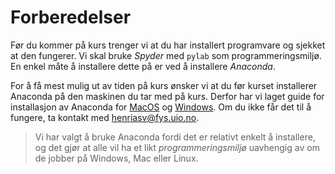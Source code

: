 # Forberedelser

Før du kommer på kurs trenger vi at du har installert programvare og sjekket at den fungerer. Vi skal bruke *Spyder* med `pylab` som programmeringsmiljø. En enkel måte å installere dette på er ved å installere *Anaconda*. 

For å få mest mulig ut av tiden på kurs ønsker vi at du før kurset installerer Anaconda på den maskinen du tar med på kurs. Derfor har vi laget guide for installasjon av Anaconda for [MacOS](./mac/anaconda_mac) og [Windows](./windows/anaconda_windows). Om du ikke får det til å fungere, ta kontakt med [henriasv@fys.uio.no](mailto:henriasv@fys.uio.no).

> Vi har valgt å bruke Anaconda fordi det er relativt enkelt å installere, og det gjør at alle vil ha et likt *programmeringsmiljø* uavhengig av om de jobber på Windows, Mac eller Linux. 

